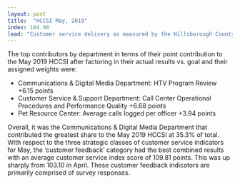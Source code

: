 ```yaml
---
layout: post
title:  "HCCSI May, 2019"
index: 104.98
lead: "Customer service delivery as measured by the Hillsborough County Consolidated Service Index (HCCSI) increased 4.98 percent in the month of May 2019. For the month, the HCCSI finished at the 104.98 point level which is in the very center of the desired 100.0 to 110.0 point range. This is up +326 basis points from April 2019 and the best month of 2019 to date."
---
```


The top contributors by department in terms of their point contribution to the May 2019 HCCSI after factoring in their actual results vs. goal and their assigned weights were:

* Communications & Digital Media Department: HTV Program Review +6.15 points
* Customer Service & Support Department: Call Center Operational Procedures and Performance Quality +6.68 points
* Pet Resource Center: Average calls logged per officer +3.94 points

Overall, it was the Communications & Digital Media Department that contributed the greatest share to the May 2019 HCCSI at 35.3% of total. With respect to the three strategic classes of customer service indicators for May, the ‘customer feedback’ category had the best combined results with an average customer service index score of 109.81 points. This was up sharply from 103.10 in April. These customer feedback indicators are primarily comprised of survey responses.
